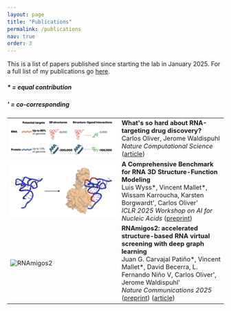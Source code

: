 ```yaml
---
layout: page
title: "Publications"
permalink: /publications
nav: true
order: 3
---
```


<head>
<style>
/* General table styling */
.publications-table {
    width: 100%;
    border-collapse: collapse;
    font-size: 11pt;
}

/* Image styling */
.pub-img {
    width: 180px; /* Fixed width for consistency */
    height: 120px; /* Fixed height for consistency */
    object-fit: cover; /* Scales images proportionally */
    border: 1px solid #787878; /* Subtle border */
    border-radius: 5px; /* Rounded corners */
}

/* Table cell styling */
td {
    padding: 15px; /* Spacing for readability */
    vertical-align: top; /* Align text to top */
}

/* Bold titles */
b {
    font-size: 12pt;
}


/* Responsive design for mobile */
@media (max-width: 600px) {
    .publications-table tr {
        display: block; /* Stack rows vertically */
        margin-bottom: 20px; /* Space between entries */
    }
    .publications-table td {
        display: block; /* Stack cells vertically */
        width: 100%; /* Full width on mobile */
        padding: 10px; /* Adjust padding */
    }
    .pub-img {
        width: 150px; /* Slightly smaller on mobile */
        height: 100px;
        margin: 0 auto; /* Center image */
        display: block;
    }
}
</style>
</head>

This is a list of papers published since starting the lab in January 2025. For a full list of my publications go <a href="https://carlosoliver.co/publications">here</a>.

<h5>* = equal contribution</h5>
<h5>' = co-corresponding</h5>

<table class="publications-table">
  <tr>
    <td><img src="/assets/rna_rev.png" class="pub-img" alt="rev"></td>
    <td><b>What's so hard about RNA-targeting drug discovery?</b><br>
    Carlos Oliver, Jerome Waldispuhl <br>
    <i>Nature Computational Science</i> (<a href="https://www.nature.com/articles/s43588-025-00853-2">article</a>) </td>
  </tr>
  <tr>
    <td><img src="/assets/rnaglibtask.png" class="pub-img" alt="RNAmigos2"></td>
    <td><b>A Comprehensive Benchmark for RNA 3D Structure-Function Modeling</b><br>
    Luis Wyss*, Vincent Mallet*, Wissam Karroucha, Karsten Borgwardt', Carlos
    Oliver'<br>
    <i>ICLR 2025 Workshop on AI for Nucleic Acids</i> (<a href="https://arxiv.org/abs/2503.21681">preprint</a>) </td>
  </tr>

  <tr>
    <td><img src="/assets/rnamigos2.png" class="pub-img" alt="RNAmigos2"></td>
    <td><b>RNAmigos2: accelerated structure-based RNA virtual screening with deep graph learning</b><br>
    Juan G. Carvajal Patiño*, Vincent Mallet*, David Becerra, L. Fernando Niño V, Carlos Oliver', Jerome Waldispuhl'<br>
    <i>Nature Communications 2025</i> (<a href="https://www.biorxiv.org/content/10.1101/2023.11.23.568394v3">preprint</a>) (<a href="https://www.nature.com/articles/s41467-025-57852-0">article</a>)</td>
  </tr>
</table>
